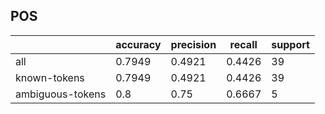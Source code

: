
## POS

|                  | accuracy | precision | recall | support |
|------------------|----------|-----------|--------|---------|
| all              | 0.7949   | 0.4921    | 0.4426 | 39      |
| known-tokens     | 0.7949   | 0.4921    | 0.4426 | 39      |
| ambiguous-tokens | 0.8      | 0.75      | 0.6667 | 5       |

